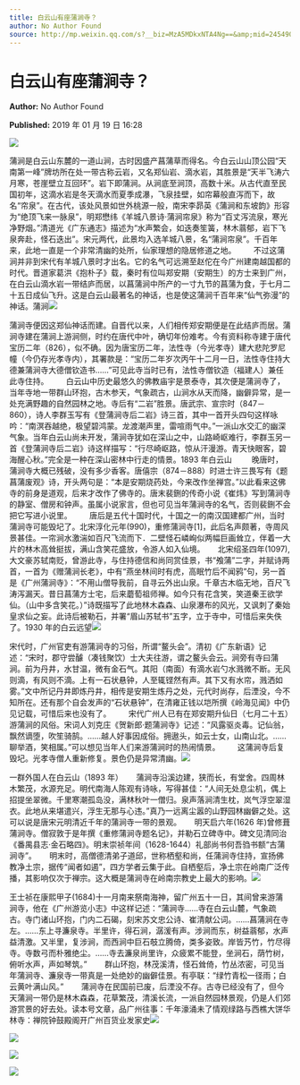 ```yaml
---
title: 白云山有座蒲涧寺？
author: No Author Found
source: http://mp.weixin.qq.com/s?__biz=MzA5MDkxNTA4Ng==&amp;mid=2454907712&amp;idx=1&amp;sn=cbb5ac63956e342cdf064fac934c08d8&amp;chksm=87a22321b0d5aa37053858935dd4484c7ca93cfa47072e06e78eeab422b66d5a67652264f436#rd
---
```


# 白云山有座蒲涧寺？

**Author:** No Author Found

**Published:** 2019 年 01 月 19 日 16:28

![](https://mmbiz.qpic.cn/mmbiz_jpg/PJWG74pLsMYZV3oS3LzeibUdqqB5xgDheAdkaoDlIwsvwxvoMLViaVF0e87M4kEKWrIzp1UaUQTWrFHz4DagFJZw/640?wx_fmt=jpeg)

蒲涧是白云山东麓的一道山涧，古时因盛产菖蒲草而得名。今白云山山顶公园“天南第一峰”牌坊所在处一带古称云岩，又名郑仙岩、滴水岩，其胜景是“天半飞涛六月寒，苍崖壁立互回环”。岩下即蒲涧。从涧底至涧顶，高数十米。从古代直至民国初年，这滴水岩是冬天滴水而夏季成瀑，飞泉挂壁，如帘幕般直泻而下，故名“帘泉”。在古代，该处风景如世外桃源一般，南宋李昴英《蒲涧和东坡韵》形容为“绝顶飞来一脉泉”，明郑懋纬《羊城八景诗·蒲涧帘泉》称为“百丈泻流泉，寒光净野烟。”清道光《广东通志》描述为“水声繁会，如迭奏笙簧，林木蓊郁，岩下飞泉奔赴，怪石迭出”。宋元两代，此景均入选羊城八景，名“蒲涧帘泉”。千百年来，此地一直是一个非常清幽的处所，仙家理想的隐居修道之地。        不过这蒲涧并非到宋代有羊城八景时才出名。它的名气可远溯至赵佗在今广州建南越国都的时代。晋道家葛洪《抱朴子》载，秦时有位叫郑安期（安期生）的方士来到广州，在白云山滴水岩一带结庐而居，以菖蒲涧中所产的一寸九节的菖蒲为食，于七月二十五日成仙飞升。这是白云山最著名的神话，也是使这蒲涧千百年来“仙气弥漫”的神话。蒲涧![](https://mmbiz.qpic.cn/mmbiz_jpg/PJWG74pLsMYZV3oS3LzeibUdqqB5xgDheboRwAPgA5fvy3lv5xeyjMOGTok6GicJZ6qL9OwhibRmmMD0cUmRJwDew/640?wx_fmt=jpeg)

蒲涧寺便因这郑仙神话而建。自晋代以来，人们相传郑安期便是在此结庐而居。蒲涧寺建在蒲涧上游涧侧，时约在唐代中叶，确切年份难考。今有资料称寺建于唐代宝历二年（826），似不确。因为唐宝历二年，法性寺（今光孝寺）建大悲陀罗尼幢（今仍存光孝寺内），其署款是：“宝历二年岁次丙午十二月一日，法性寺住持大德兼蒲涧寺大德僧钦造书……”可见此寺当时已有，法性寺僧钦造（福建人）兼任此寺住持。        白云山中历史最悠久的佛教庙宇是景泰寺，其次便是蒲涧寺了，当年寺地一带群山环抱，古木参天，气象疏古，山涧水从天而降，幽僻异常，是一处充满野趣的自然园林之地。寺后有“二岩”胜景。唐武宗、宣宗时（847－860），诗人李群玉写有《登蒲涧寺后二岩》诗三首，其中一首开头四句这样咏吟：“南溟吞越绝，极望碧鸿蒙。龙渡潮声里，雷喧雨气中。”一派山水交汇的幽深气象。当年白云山尚未开发，蒲涧寺犹如在深山之中，山路崎岖难行，李群玉另一首《登蒲涧寺后二岩》诗这样描写：“行尽崎岖路，惊从汗漫游。青天快眼客，碧海醒心秋。”完全是一种在深山密林中行走的情景。1893 年白云山         晚唐时，蒲涧寺大概已残破，没有多少香客。唐僖宗（874－888）时进士许三畏写有《题菖蒲废观》诗，开头两句是：“本是安期烧药处，今来改作坐禅宫。”以此看来这佛寺的前身是道观，后来才改作了佛寺的。唐末裴鉶的传奇小说《崔炜》写到蒲涧寺的静室、僧房和钟声。虽属小说家言，但也可见当年蒲涧寺的名气，否则裴鉶不会把它写进小说里。        唐后是五代十国时代，十国之一的南汉国建都广州，当时蒲涧寺可能毁圮了。北宋淳化元年(990)，重修蒲涧寺[1]，此后名声颇著，寺周风景甚佳。一帘涧水激湍如百尺飞流而下．二壁怪石嶙峋似两幅巨画耸立，伴着一大片的林木高耸挺拔，满山含笑花盛放，令游人如入仙境。      北宋绍圣四年(1097),大文豪苏轼南贬，曾游此寺，与住持德信和尚同赏佳景，书“飧蒲”二字，并赋诗两首，一首为《赠蒲涧长老》，中有“燕坐林间时有虎，高眠竹后不闻鸦”句，另一首是《广州蒲涧寺》：“不用山僧导我前，自寻云外出山泉。千章古木临无地，百尺飞涛泻漏天。昔日菖蒲方士宅，后来蘑萄祖师禅。如今只有花含笑，笑道秦王欲学仙。（山中多含笑花。）”诗既描写了此地林木森森、山泉瀑布的风光，又讽刺了秦始皇求仙之妄。此诗后被勒石，并署“眉山苏轼书”五字，立于寺中，可惜后来失佚了。1930 年的白云远望![](https://mmbiz.qpic.cn/mmbiz_jpg/PJWG74pLsMYZV3oS3LzeibUdqqB5xgDheZrFhyFbQlmh5sVoVUtCQpFPZDj8QiaRr053VvKNYyriamGylpDDtiaZ2A/640?wx_fmt=jpeg)

宋代时，广州官吏有游蒲涧寺的习俗，所谓“鳌头会”。清初《广东新语》记述：“宋时，郡守尝醵（凑钱聚饮）士大夫往游，谓之鳌头会云。涧旁有寺曰蒲涧。前为丹井，水甘温，微有金石气。其阳（南面）有滴水岩勺水溅微不断。无风则滴，有风则不滴。上有一石状悬钟，人至辄铿然有声。其下又有水帘，溅洒如雾。”文中所记丹井即炼丹井，相传是安期生炼丹之处，元代时尚存，后湮没，今不知所在。还有那个自会发声的“石状悬钟”，在清雍正钱以垲所撰《岭海见闻》中仍见记载，可惜后来也没有了。        宋代广州人已有在郑安期升仙日（七月二十五）游蒲涧的风俗。宋词人刘克庄《贺新郎·题蒲涧寺》记述：“风露驱炎毒。记仙翁，飘然谪堕，吹笙骑鹄。……越人好事因成俗。拥遨头，如云士女，山南山北。……聊举酒，笑相属。”可以想见当年人们来游蒲涧时的热闹情景。        这蒲涧寺后复毁圮。光孝寺僧人重新修复。景色仍是异常清幽。![](https://mmbiz.qpic.cn/mmbiz_jpg/PJWG74pLsMYZV3oS3LzeibUdqqB5xgDheI0aVkLNhbXiaHiapwtdIVd2HW4YicuNrWkPUD9EUCl7k2he0Wad27BMHQ/640?wx_fmt=jpeg)

一群外国人在白云山（1893 年）      蒲涧寺沿溪边建，狭而长，有堂舍。四周林木繁茂，水源充足。明代南海人陈观有诗咏，写得甚佳：“人间无处息尘机，偶上招提坐翠微。千里寒潮孤岛没，满林秋叶一僧归。泉声落涧清生枕，岚气浮空翠湿衣。此地从来堪遣兴，浮生无那与心违。”真乃一远离尘嚣的山野园林幽僻之处。这可以说是唐宋元明清近千年的蒲涧寺一带的景观。      明天启六年(1626 年)曾修葺蒲涧寺。僧寂敦于是年撰《重修蒲涧寺题名记》，并勒石立碑寺中。碑文见清同治《番禺县志·金石略四》。明末崇祯年间（1628-1644）礼部尚书何吾驺书额“古蒲涧寺”。      明末时，高僧德清弟子道邱，世称栖壑和尚，任蒲涧寺住持，宣扬佛教净土宗，据传“闻者如遏”，四方学者云集于此。自栖壑后，净土宗在岭南广泛传播，其影响仅次于禅宗。这大概是蒲涧寺在岭南宗教史上最大的影响。![](https://mmbiz.qpic.cn/mmbiz_jpg/PJWG74pLsMYZV3oS3LzeibUdqqB5xgDheickgzkgGicolPy8eBlVRk4zU0WPI6xMpHhTdXyQflVgxomx0QgryeMZg/640?wx_fmt=jpeg)

王士祯在康熙甲子(1684)十一月南来祭南海神，留广州五十一日，其间曾来游蒲涧寺，他在《广州游览小志》中这样记述：“蒲涧寺……寺在白云山麓，气象疏古。寺门诸山环抱，门内二石碣，刻宋苏文忠公诗、崔清献公词。……菖蒲涧在寺左。……东上寻濂泉寺。半里许，得石涧，潺湲有声。涉涧而东，树益蓊郁，水声益清激。又半里，复涉涧，而西涧中巨石攲立腾倚，类多姿致。岸皆艿竹，竹尽得寺。寺数弓而朴雅绝尘。……寺去濂泉尚里许，众疲累不能登，坐涧石，荫竹树，俯听水声，声如琴筑。”        群山环抱，林茂溪清，怪石耸倚，竹丛浓密，可见当年蒲涧寺、濂泉寺一带真是一处绝妙的幽僻佳景。有亭联：“绿竹青松一径雨；白云黄叶满山风。”        蒲涧寺在民国前已废，后湮没不存。古寺已经没有了，但今天蒲涧一带仍是林木森森，花草繁茂，清溪长流，一派自然园林景观，仍是人们郊游赏景的好去处。读本号文章，品广州往事：千年濠涌未了情观绿路与西樵大饼华林寺：禅院钟鼓殿阁开广州百货业发家史![](https://mmbiz.qpic.cn/mmbiz_jpg/PJWG74pLsMYZV3oS3LzeibUdqqB5xgDheJW8JtrESVW5A9R8upW6qSpG5Er8TFvV9NcQuicDUnJCJr5f0DGUTNNA/640?wx_fmt=jpeg)

![](https://mmbiz.qpic.cn/mmbiz_png/Ljib4So7yuWgDiaoVWXcibaxDt0g1ibtS9H0xbbfIbO5f3jWxb7oo0U0iaevyvhaEtzNGdjD4oGCwDBm7icq9XlrbjWw/640?wx_fmt=png)

![](https://mmbiz.qpic.cn/mmbiz_png/Ljib4So7yuWgDiaoVWXcibaxDt0g1ibtS9H04xEsG4pUzfs3XYjeT6eLDKv6oKicEdIvY3kB6iaWialPnwSKAYseicT7GQ/640?wx_fmt=png)

![](https://mmbiz.qpic.cn/mmbiz_jpg/PJWG74pLsMZyeVR2ys7JtrXCzRpJISJvyD8wWFvH9iblHvvmfhbpmvsyia9eaTXt7bTuE4tIR8yHTF3XibXiclD7ibQ/640?wx_fmt=jpeg)
